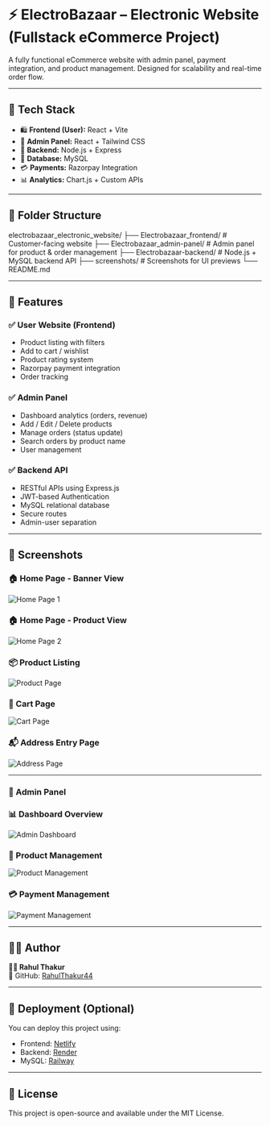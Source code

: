 # ⚡ ElectroBazaar – Electronic Website (Fullstack eCommerce Project)

A fully functional eCommerce website with admin panel, payment integration, and product management. Designed for scalability and real-time order flow.

---

## 🚀 Tech Stack

- 🛍️ **Frontend (User):** React + Vite
- 🛒 **Admin Panel:** React + Tailwind CSS
- 🔧 **Backend:** Node.js + Express
- 💾 **Database:** MySQL
- 💳 **Payments:** Razorpay Integration
- 📊 **Analytics:** Chart.js + Custom APIs

---

## 📁 Folder Structure

electrobazaar_electronic_website/
├── Electrobazaar_frontend/ # Customer-facing website
├── Electrobazaar_admin-panel/ # Admin panel for product & order management
├── Electrobazaar-backend/ # Node.js + MySQL backend API
├── screenshots/ # Screenshots for UI previews
└── README.md



---

## 🔑 Features

### ✅ User Website (Frontend)
- Product listing with filters
- Add to cart / wishlist
- Product rating system
- Razorpay payment integration
- Order tracking

### ✅ Admin Panel
- Dashboard analytics (orders, revenue)
- Add / Edit / Delete products
- Manage orders (status update)
- Search orders by product name
- User management

### ✅ Backend API
- RESTful APIs using Express.js
- JWT-based Authentication
- MySQL relational database
- Secure routes
- Admin-user separation

---

## 📸 Screenshots

### 🏠 Home Page - Banner View  
![Home Page 1](./screenshots/homepage1.png)

### 🏠 Home Page - Product View  
![Home Page 2](./screenshots/homepage2.png)

### 📦 Product Listing  
![Product Page](./screenshots/products.png)

### 🛒 Cart Page  
![Cart Page](./screenshots/cart.png)

### 📬 Address Entry Page  
![Address Page](./screenshots/address_page.png)

---

### 🔐 Admin Panel

### 📊 Dashboard Overview  
![Admin Dashboard](./screenshots/Admin-dashboard.png)

### 🧩 Product Management  
![Product Management](./screenshots/product_management.png)

### 💳 Payment Management  
![Payment Management](./screenshots/payment_management.png)


---

## 🧑‍💻 Author

**👨‍💻 Rahul Thakur**  
🔗 GitHub: [RahulThakur44](https://github.com/RahulThakur44)

---

## 📌 Deployment (Optional)

You can deploy this project using:

- Frontend: [Netlify](https://electrobazaar-frontend.netlify.app/)
- Backend: [Render](https://electrobazaar-backend-5.onrender.com)
- MySQL:  [Railway](https://railway.app/)

---

## 📎 License

This project is open-source and available under the MIT License.
